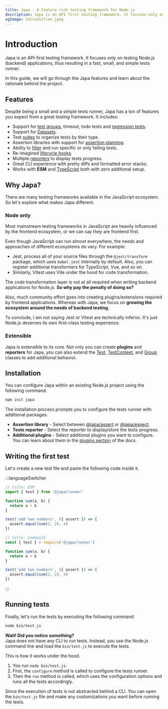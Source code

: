 ```yaml
---
title: Japa - A feature rich testing framework for Node.js
description: Japa is an API first testing framework. It focuses only on testing Node.js (backend) applications, thus resulting in a fast, small, and a simple tests runner.
ogImage: introduction.jpeg
---
```


# Introduction

Japa is an API-first testing framework. It focuses only on testing Node.js (backend) applications, thus resulting in a fast, small, and simple tests runner.

In this guide, we will go through the Japa features and learn about the rationale behind the project.

## Features
Despite being a small and a simple tests runner, Japa has a ton of features you expect from a great testing framework. It includes:

- Support for [test groups](./grouping-tests.md), timeout, todo tests and [regression tests](./underlying-test-class.md#fails).
- Support for [Datasets](./datasets.md).
- Test [suites](./test-suites.md) to organize tests by their type.
- Assertion libraries with support for [assertion planning](./assertion-planning.md).
- Ability to [filter](./filtering-tests.md) and run specific or only failing tests.
- Re-imagined [lifecycle hooks](./lifecycle-hooks.md).
- Multiple [reporters](./plugins/spec-reporter.md) to display tests progress.
- Great CLI experience with pretty diffs and formatted error stacks.
- Works with **ESM** and [TypeScript](./usage-with-typescript.md) both with zero additional setup.

## Why Japa?
There are many testing frameworks available in the JavaScript ecosystem. So let's explore what makes Japa different.

### Node only
Most mainstream testing frameworks in JavaScript are heavily influenced by the frontend ecosystem, or we can say they are frontend first.

Even though JavaScript can run almost everywhere, the needs and approaches of different ecosystems do vary. For example:

- Jest, process all of your source files through the `@jest/transform` package, which uses `babel-jest` internally by default. Also, you can register additional transformers for TypeScript, Vue, and so on.
- Similarly, Vitest uses Vite under the hood for code transformation.

The code transformation layer is not at all required when writing backend applications for Node.js. **So why pay the penalty of doing so?**

Also, much community effort goes into creating plugins/extensions required by frontend applications. Whereas with Japa, we focus on **growing the ecosystem around the needs of backend testing**.

To conclude, I am not saying Jest or Vitest are technically inferior. It's just Node.js deserves its own first-class testing experience.

### Extensible
Japa is extensible to its core. Not only you can create **plugins** and **reporters** for Japa, you can also extend the [Test](./underlying-test-class.md#extending-test-class), [TestContext](./test-context.md#adding-custom-properties-to-the-context), and [Group](./grouping-tests.md) classes to add additional behavior.

## Installation

You can configure Japa within an existing Node.js project using the following command.

```sh
npm init japa
```

The installation process prompts you to configure the tests runner with additional packages.

- **Assertion library** - Select between [@japa/assert](./plugins/assert.md) or [@japa/expect](./plugins/expect.md).
- **Tests reporter** - Select the reporter to display/store the tests progress.
- **Additional plugins** - Select additional plugins you want to configure. You can learn about them in the [plugins section](./plugins/run-failed-tests.md) of the docs.

## Writing the first test

Let's create a new test file and paste the following code inside it.

:::languageSwitcher
```ts
// title: ESM
import { test } from '@japa/runner'

function sum(a, b) {
  return a + b
}

test('add two numbers', ({ assert }) => {
  assert.equal(sum(2, 2), 4)
})
```

```ts
// title: CommonJS
const { test } = require('@japa/runner')

function sum(a, b) {
  return a + b
}

test('add two numbers', ({ assert }) => {
  assert.equal(sum(2, 2), 4)
})
```
:::

## Running tests

Finally, let's run the tests by executing the following command.

```sh
node bin/test.js
```

**Wait! Did you notice something?**\
Japa does not have any CLI to run tests. Instead, you use the Node.js command line and load the `bin/test.js` to execute the tests.

This is how it works under the hood.

1. You run `node bin/test.js`.
2. First, the `configure` method is called to configure the tests runner.
3. Then the `run` method is called, which uses the configuration options and runs all the tests accordingly.

Since the execution of tests is not abstracted behind a CLI. You can open the `bin/test.js` file and make any customizations you want before running the tests.
